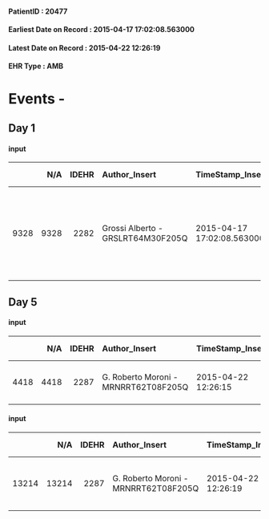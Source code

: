 
#### PatientID : 20477
#### Earliest Date on Record : 2015-04-17 17:02:08.563000
#### Latest Date on Record : 2015-04-22 12:26:19
#### EHR Type : AMB

# Events - 

## Day 1

#### input
|      |    N/A |   IDEHR | Author_Insert                     | TimeStamp_Insert           | EHRType   |   PatientID |   IDDigitalSignDocument | persone_vicine   |   Unnamed: 0_x.1 |   IDANAMNESI_SOCIALE | Patient   | FamigliaAltro   | Paziente_T   | FamigliaAltro_T   |   Non_Rilevabile_x.1 | Note_Non_Rilevabile_x.1   | opt_Problemi   | chk_contr_sintomi   | chk_competenza                                 | opt_paziente_a   | opt_famiglia_a   | opt_adeguatezza   | ds_note_ad                                                                                          | opt_paziente_solo   | opt_presente_assente   | Caregiver_principale   | opt_capacita   | opt_necessario   | opt_presente   | opt_risorse_ec   | opt_paziente_ad   | opt_caregiver_ad   | Needs                   | Domestic partnership   | Fragility                    | opt_famiglia_psi   |
|-----:|-------:|--------:|:----------------------------------|:---------------------------|:----------|------------:|------------------------:|:-----------------|-----------------:|---------------------:|:----------|:----------------|:-------------|:------------------|---------------------:|:--------------------------|:---------------|:--------------------|:-----------------------------------------------|:-----------------|:-----------------|:------------------|:----------------------------------------------------------------------------------------------------|:--------------------|:-----------------------|:-----------------------|:---------------|:-----------------|:---------------|:-----------------|:------------------|:-------------------|:------------------------|:-----------------------|:-----------------------------|:-------------------|
| 9328 |   9328 |    2282 | Grossi Alberto - GRSLRT64M30F205Q | 2015-04-17 17:02:08.563000 | AMB       |       20477 |                   53257 | N/A              |              921 |                  586 | Si#1      | Si#1            | No#0         | Si#1              |                    0 | NR                        | No#0           | controllo sintomi#0 | competenza/capacit√† assistenziale caregiver#0 | Congruenti#1     | Congruenti#1     | Da valutare#2     | vive con il fratello affetto da decadimento cognitivo, la nipote Maria Grazia gestisce l'assistenza | No#0                | Presente#1             | nipote Maria Grazia    | Adeguato#0     | Si#1             | Si#1           | Adeguate#1       | Totale#2          | Totale#2           | Clinici#0;Psicologici#2 | Altri parenti#3        | sovraccarico assistenziale#4 | S√¨#1              |


## Day 5

#### input
|      |    N/A |   IDEHR | Author_Insert                        | TimeStamp_Insert    |   IDAccess | EHRType   |   PatientID |   IDDigitalSignDocument | persone_vicine   |   Unnamed: 0_y |   IDANAMNESI_MED |   Non_Rilevabile_y | Note_Non_Rilevabile_y   | opt_consapevolezza                                     | diagnosis        |
|-----:|-------:|--------:|:-------------------------------------|:--------------------|-----------:|:----------|------------:|------------------------:|:-----------------|---------------:|-----------------:|-------------------:|:------------------------|:-------------------------------------------------------|:-----------------|
| 4418 |   4418 |    2287 | G. Roberto Moroni - MRNRRT62T08F205Q | 2015-04-22 12:26:15 |       8014 | AMB       |       20477 |                   59092 | N/A              |            818 |             1347 |                  0 | NR                      | Total absence of diagnosis and prognosis awareness # 1 | neo√®lasia liver |

#### input
|       |    N/A |   IDEHR | Author_Insert                        | TimeStamp_Insert    |   IDAccess | EHRType   |   PatientID |   IDDigitalSignDocument | persone_vicine   |   Unnamed: 0_x.2 |   IDDIAGNOSI_CROSSOU |   Non_Rilevabile_x.2 | ds_ICD                                          |
|------:|-------:|--------:|:-------------------------------------|:--------------------|-----------:|:----------|------------:|------------------------:|:-----------------|-----------------:|---------------------:|---------------------:|:------------------------------------------------|
| 13214 |  13214 |    2287 | G. Roberto Moroni - MRNRRT62T08F205Q | 2015-04-22 12:26:19 |       8014 | AMB       |       20477 |                   59094 | N/A              |              999 |                  999 |                    0 | 1550 - Tumori maligni primitivi del fegato#2048 |


